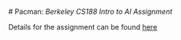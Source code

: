 # Pacman: *Berkeley CS188 Intro to AI Assignment*

Details for the assignment can be found [here](http://ai.berkeley.edu/search.html)
